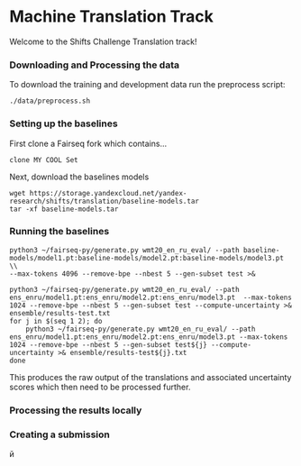 # Machine Translation Track 

Welcome to the Shifts Challenge Translation track!

### Downloading and Processing the data
To download the training and development data run the preprocess script:

```
./data/preprocess.sh
```


### Setting up the baselines

First clone a Fairseq fork which contains...

```
clone MY COOL Set
```

Next, download the baselines models

```
wget https://storage.yandexcloud.net/yandex-research/shifts/translation/baseline-models.tar
tar -xf baseline-models.tar
```

### Running the baselines

```
python3 ~/fairseq-py/generate.py wmt20_en_ru_eval/ --path baseline-models/model1.pt:baseline-models/model2.pt:baseline-models/model3.pt  \\
--max-tokens 4096 --remove-bpe --nbest 5 --gen-subset test >&

python3 ~/fairseq-py/generate.py wmt20_en_ru_eval/ --path ens_enru/model1.pt:ens_enru/model2.pt:ens_enru/model3.pt  --max-tokens 1024 --remove-bpe --nbest 5 --gen-subset test --compute-uncertainty >& ensemble/results-test.txt
for j in $(seq 1 2); do 
    python3 ~/fairseq-py/generate.py wmt20_en_ru_eval/ --path ens_enru/model1.pt:ens_enru/model2.pt:ens_enru/model3.pt --max-tokens 1024 --remove-bpe --nbest 5 --gen-subset test${j} --compute-uncertainty >& ensemble/results-test${j}.txt
done
```

This produces the raw output of the translations and associated uncertainty scores which then need to be processed further.


### Processing the results locally

### Creating a submission
й